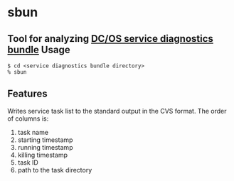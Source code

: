 # sbun
Tool for analyzing [DC/OS service diagnostics bundle](https://support.d2iq.com/s/article/create-service-diag-bundle)
Usage
-----

```
$ cd <service diagnostics bundle directory>
% sbun
```

Features
--------

Writes service task list to the standard output in the CVS format. The order of columns is:

1. task name
1. starting timestamp
1. running timestamp
1. killing timestamp
1. task ID
1. path to the task directory
